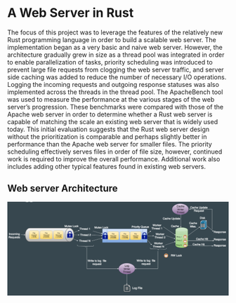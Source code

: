 # A Web Server in Rust

 The focus of this project was to leverage the features of the relatively new Rust programming language in order to build a scalable web server. The implementation began as a very basic and naive web server. However, the architecture gradually grew in size as a thread pool was integrated in order to enable parallelization of tasks, priority scheduling was introduced to prevent large file requests from clogging the web server traffic, and server side caching was added to reduce the number of necessary I/O operations. Logging the incoming requests and outgoing response statuses was also implemented across the threads in the thread pool. The ApacheBench tool was used to measure the performance at the various stages of the web server’s progression. These benchmarks were compared with those of the Apache web server in order to determine whether a Rust web server is capable of matching the scale an existing web server that is widely used today. This initial evaluation suggests that the Rust web server design without the prioritization is comparable and perhaps slightly better in performance than the Apache web server for smaller files. The priority scheduling effectively serves files in order of file size, however, continued work is required to improve the overall performance. Additional work also includes adding other typical features found in existing web servers.

## Web server Architecture
 ![alt text](https://github.com/Arulselvanmadhavan/rust-engine/blob/master/web_server/project_images/final_architecture.png "Web Server Architecture")
